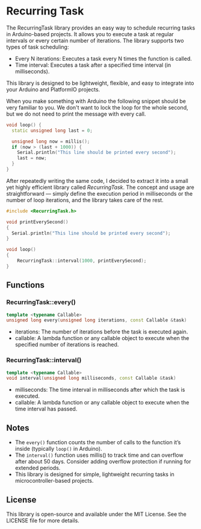 # Recurring Task

The RecurringTask library provides an easy way to schedule recurring tasks in Arduino-based projects. It allows you to execute a task at regular intervals or every certain number of iterations. The library supports two types of task scheduling:

* Every N iterations: Executes a task every N times the function is called.
* Time interval: Executes a task after a specified time interval (in milliseconds).

This library is designed to be lightweight, flexible, and easy to integrate into your Arduino and PlatformIO projects.

When you make something with Arduino the following snippet should be very familiar to you. We don't want to lock the loop for the whole second, but we do not need to print the message with every call.

```cpp
void loop() {
  static unsigned long last = 0;

  unsigned long now = millis();
  if (now > (last + 1000)) {
    Serial.println("This line should be printed every second");
    last = now;
  }
}
```

After repeatedly writing the same code, I decided to extract it into a small yet highly efficient library called *RecurringTask*. The concept and usage are straightforward — simply define the execution period in milliseconds or the number of loop iterations, and the library takes care of the rest.

```cpp
#include <RecurringTask.h>

void printEverySecond() 
{
  Serial.println("This line should be printed every second");
}

void loop()
{
    RecurringTask::interval(1000, printEverySecond);
}
```

## Functions

### RecurringTask::every()

```cpp
template <typename Callable>
unsigned long every(unsigned long iterations, const Callable &task)
```

* iterations: The number of iterations before the task is executed again.
* callable: A lambda function or any callable object to execute when the specified number of iterations is reached.

### RecurringTask::interval()

```cpp
template <typename Callable>
void interval(unsigned long milliseconds, const Callable &task)
```

* milliseconds: The time interval in milliseconds after which the task is executed.
* callable: A lambda function or any callable object to execute when the time interval has passed.

## Notes

* The `every()` function counts the number of calls to the function it’s inside (typically `loop()` in Arduino).
* The `interval()` function uses millis() to track time and can overflow after about 50 days. Consider adding overflow protection if running for extended periods.
* This library is designed for simple, lightweight recurring tasks in microcontroller-based projects.

## License

This library is open-source and available under the MIT License. See the LICENSE file for more details.